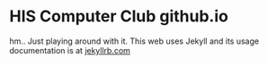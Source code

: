 # HIS Computer Club github.io

hm.. Just playing around with it.
This web uses Jekyll and its usage documentation is at [jekyllrb.com](https://jekyllrb.com/)
